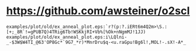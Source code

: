 # https://github.com/awsteiner/o2scl

```console
examples/plot/old/ex_anneal_plot.eps:`r?(p:?.iERt6m4Q2m>\S.:[+;_8R`!=gPUB7Q)4TRig6Tb!WSKkjRI+Vb%[%Ok+nNgmMJ!1JJ)
examples/plot/old/ex_anneal_plot.eps:i\LQlni-_-$3W$W4TI_@63'OP8Gc*`9G7_*r)*MnrDru$q-<u.raGpu!Bg6l!,MOL!-.sX!-A*_

```

